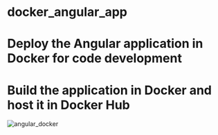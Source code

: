 # docker_angular_app
# Deploy the Angular application in Docker for code development
# Build the application in Docker and host it in Docker Hub
![angular_docker](https://user-images.githubusercontent.com/69736173/110465602-88b24400-80cc-11eb-9db4-fe07393dd47c.JPG)
